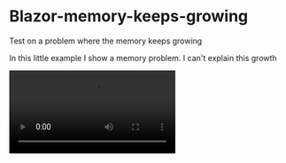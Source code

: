 # Blazor-memory-keeps-growing
Test on a problem where the memory keeps growing

In this little example I show a memory problem. I can't explain this growth 

![119837872-3e8a7300-bf03-11eb-9561-aa6a3dad1f35.mp4](https://user-images.githubusercontent.com/3845786/119837872-3e8a7300-bf03-11eb-9561-aa6a3dad1f35.mp4)
